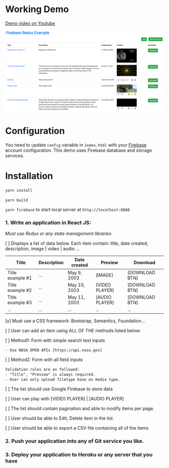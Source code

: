 # Working Demo

[Demo video on Youtube](https://www.youtube.com/watch?v=705iZpzMyKY)

[![Demo screen](./demo.png)](https://www.youtube.com/watch?v=705iZpzMyKY)

# Configuration

You need to update `config` variable in `index.html` with your [Firebase](https://firebase.google.com/) account configuration. This demo uses Firebase database and storage services.

# Installation

`yarn install`

`yarn build`

`yarn firebase` to start local server at `http://localhost:8080`

### 1. Write an application in React JS:

*Must use Redux or any state management libraries*

[ ] Displays a list of data below. Each item contain: title, date created, description, image | video | audio ...

Title             |  Description    |  Date created   |  Preview          |  Download         |
------------------|-----------------|-----------------|-------------------|-------------------|
Title example #1  |  ...            |  May 9, 2003    |  [IMAGE]          |  [DOWNLOAD BTN]   |
Title example #2  |  ...            |  May 10, 2003   |  [VIDEO PLAYER]   |  [DOWNLOAD BTN]   |
Title example #3  |  ...            |  May 11, 2003   |  [AUDIO PLAYER]   |  [DOWNLOAD BTN]   |
...               |  ...            |  ...            |  ...              |  ...              |

[x] Must use a CSS framework: Bootstrap, Semantics, Foundation...

[ ] User can add an item using ALL OF THE methods listed below:

  [ ] Method1: Form with simple search text inputs
  ```
  - Use NASA OPEN APIs [https://api.nasa.gov]
  ```

  [ ] Method2: Form with all field inputs
  ```
  Validation rules are as followed:
  - "Title", "Preview" is always required.
  - User can only upload filetype base on media type.
  ```
[ ] The list should use Google Firebase to store data

[ ] User can play with [VIDEO PLAYER] | [AUDIO PLAYER]

[ ] The list should contain pagination and able to modify items per page.

[ ] User should be able to Edit, Delete item in the list.

[ ] User should be able to export a CSV file containing all of the items

### 2. Push your application into any of Git service you like.
### 3. Deploy your application to Heroku or any server that you have

